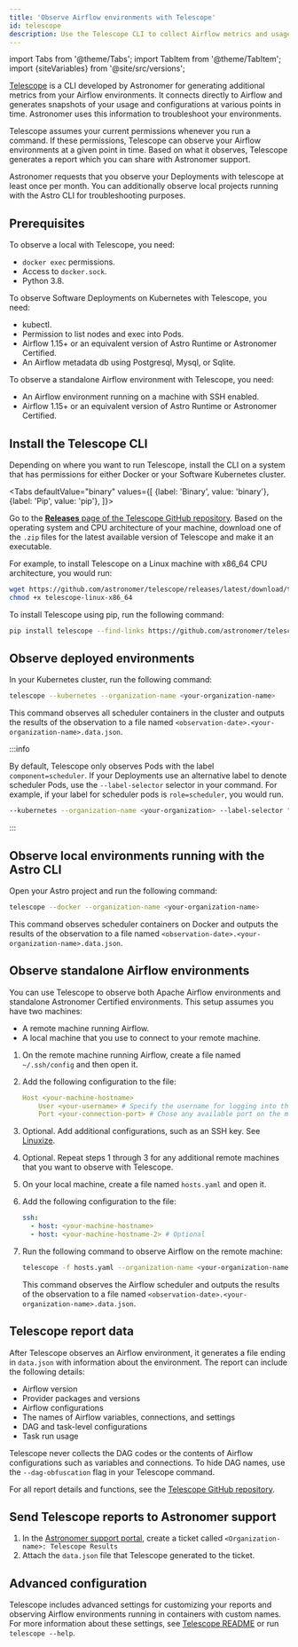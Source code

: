 ```yaml
---
title: 'Observe Airflow environments with Telescope'
id: telescope
description: Use the Telescope CLI to collect Airflow metrics and usage for Astronomer.
---
```


import Tabs from '@theme/Tabs';
import TabItem from '@theme/TabItem';
import {siteVariables} from '@site/src/versions';

[Telescope](https://github.com/astronomer/telescope) is a CLI developed by Astronomer for generating additional metrics from your Airflow environments. It connects directly to Airflow and generates snapshots of your usage and configurations at various points in time. Astronomer uses this information to troubleshoot your environments.

Telescope assumes your current permissions whenever you run a command. If these permissions, Telescope can observe your Airflow environments at a given point in time. Based on what it observes, Telescope generates a report which you can share with Astronomer support.

Astronomer requests that you observe your Deployments with telescope at least once per month. You can additionally observe local projects running with the Astro CLI for troubleshooting purposes.

## Prerequisites

To observe a local with Telescope, you need:

- `docker exec` permissions.
- Access to `docker.sock`.
- Python 3.8.

To observe Software Deployments on Kubernetes with Telescope, you need:

- kubectl.
- Permission to list nodes and exec into Pods.
- Airflow 1.15+ or an equivalent version of Astro Runtime or Astronomer Certified.
- An Airflow metadata db using Postgresql, Mysql, or Sqlite.

To observe a standalone Airflow environment with Telescope, you need:

- An Airflow environment running on a machine with SSH enabled.
- Airflow 1.15+ or an equivalent version of Astro Runtime or Astronomer Certified.


## Install the Telescope CLI

Depending on where you want to run Telescope, install the CLI on a system that has permissions for either Docker or your Software Kubernetes cluster.

<Tabs
    defaultValue="binary"
    values={[
        {label: 'Binary', value: 'binary'},
        {label: 'Pip', value: 'pip'},
    ]}>
<TabItem value="binary">

Go to the [**Releases** page of the Telescope GitHub repository](https://github.com/astronomer/telescope/releases). Based on the operating system and CPU architecture of your machine, download one of the `.zip` files for the latest available version of Telescope and make it an executable.

For example, to install Telescope on a Linux machine with x86_64 CPU architecture, you would run:

```sh
wget https://github.com/astronomer/telescope/releases/latest/download/telescope-linux-x86_64
chmod +x telescope-linux-x86_64
```

</TabItem>
<TabItem value="pip">

To install Telescope using pip, run the following command:

```sh
pip install telescope --find-links https://github.com/astronomer/telescope/releases/latest
```

</TabItem>
</Tabs>

## Observe deployed environments

In your Kubernetes cluster, run the following command:

```sh
telescope --kubernetes --organization-name <your-organization-name>
```

This command observes all scheduler containers in the cluster and outputs the results of the observation to a file named `<observation-date>.<your-organization-name>.data.json`.

:::info

By default, Telescope only observes Pods with the label `component=scheduler`. If your Deployments use an alternative label to denote scheduler Pods, use the `--label-selector` selector in your command. For example, if your label for scheduler pods is `role=scheduler`, you would run.  

```sh
--kubernetes --organization-name <your-organization> --label-selector "role=scheduler"
```

:::

## Observe local environments running with the Astro CLI

Open your Astro project and run the following command:

```sh
telescope --docker --organization-name <your-organization-name>
```

This command observes scheduler containers on Docker and outputs the results of the observation to a file named `<observation-date>.<your-organization-name>.data.json`.

## Observe standalone Airflow environments

You can use Telescope to observe both Apache Airflow environments and standalone Astronomer Certified environments. This setup assumes you have two machines:

- A remote machine running Airflow.
- A local machine that you use to connect to your remote machine.

1. On the remote machine running Airflow, create a file named `~/.ssh/config` and then open it.
2. Add the following configuration to the file:

    ```yaml
    Host <your-machine-hostname>
        User <your-username> # Specify the username for logging into the machine
        Port <your-connection-port> # Chose any available port on the machine
    ```

3. Optional. Add additional configurations, such as an SSH key. See [Linuxize](https://linuxize.com/post/using-the-ssh-config-file/).
4. Optional. Repeat steps 1 through 3 for any additional remote machines that you want to observe with Telescope.
5. On your local machine, create a file named `hosts.yaml` and open it.
6. Add the following configuration to the file:

    ```yaml
    ssh:
      - host: <your-machine-hostname>
      - host: <your-machine-hostname-2> # Optional
    ```

7. Run the following command to observe Airflow on the remote machine:

    ```sh
    telescope -f hosts.yaml --organization-name <your-organization-name>
    ```

    This command observes the Airflow scheduler and outputs the results of the observation to a file named `<observation-date>.<your-organization-name>.data.json`.

## Telescope report data

After Telescope observes an Airflow environment, it generates a file ending in `data.json` with information about the environment. The report can include the following details:

- Airflow version
- Provider packages and versions
- Airflow configurations
- The names of Airflow variables, connections, and settings
- DAG and task-level configurations
- Task run usage

Telescope never collects the DAG codes or the contents of Airflow configurations such as variables and connections. To hide DAG names, use the `--dag-obfuscation` flag in your Telescope command.

For all report details and functions, see the [Telescope GitHub repository](https://github.com/astronomer/telescope/blob/main/telescope/__main__.py).

## Send Telescope reports to Astronomer support

1. In the [Astronomer support portal](https://support.astronomer.io/), create a ticket called `<Organization-name>: Telescope Results`
2. Attach the `data.json` file that Telescope generated to the ticket.

## Advanced configuration

Telescope includes advanced settings for customizing your reports and observing Airflow environments running in containers with custom names. For more information about these settings, see [Telescope README](https://github.com/astronomer/telescope) or run `telescope --help`.
